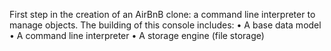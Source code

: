 First step in the creation of an AirBnB clone: a command line interpreter to manage objects. The building of this console includes: • A base data model • A command line interpreter • A storage engine (file storage)
